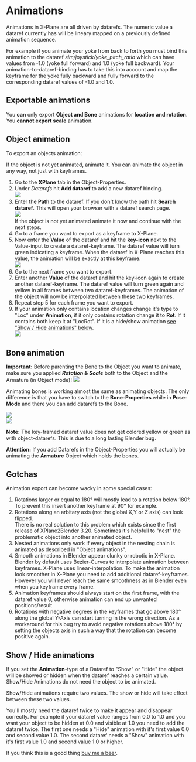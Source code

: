 # Animations

Animations in X-Plane are all driven by datarefs. The numeric value a dataref currently has will be lineary mapped on a previously defined animation sequence.

For example if you animate your yoke from back to forth you must bind this animation to the dataref *sim/joystick/yoke_pitch_ratio* which can have values from -1.0 (yoke full forward) and 1.0 (yoke full backward). Your animation-to-dataref-binding has to take this into account and map the keyframe for the yoke fully backward and fully forward to the corresponding dataref values of -1.0 and 1.0.

## Exportable animations

You **can** only export **Object and Bone** animations for **location and rotation**.
You **cannot export scale** animation.

## Object animation

To export an objects animation:

If the object is not yet animated, animate it. You can animate the object in any way, not just with keyframes.

1. Go to the **XPlane** tab in the Object-Properties.
2. Under *Datarefs* hit **Add dataref** to add a new dataref binding.<br/>
  ![](images/docs-3.2x-animations_1.png)
3. Enter the **Path** to the dataref. If you don't know the path hit **Search dataref**. This will open your browser with a dataref search page.<br/>
  ![](images/docs-3.2x-animations_2.png)<br/>
  If the object is not yet animated animate it now and continue with the next steps.
4. Go to a frame you want to export as a keyframe to X-Plane.
5. Now enter the **Value** of the dataref and hit the **key-icon** next to the Value-input to create a dataref-keyframe. The dataref value will turn green indicating a keyframe. When the dataref in X-Plane reaches this value, the animation will be exactly at this keyframe.<br/>
  ![](images/docs-3.2x-animations_3.png)
6. Go to the next frame you want to export.
7. Enter another **Value** of the dataref and hit the key-icon again to create another dataref-keyframe. The dataref value will turn green again and yellow in all frames between two dataref-keyframes. The animation of the object will now be interpolated between these two keyframes. 
8. Repeat step 5 for each frame you want to export.
9. If your animation only contains location changes change it's type to "Loc" under **Animation**, if it only contains rotation change it to **Rot**. If it contains both keep it at "LocRot". If it is a hide/show animation [see "Show / Hide animations" below](./docs-3.2x-Animations#show--hide-animations).<br/>
  ![](images/docs-3.2x-animations_4.png)

## Bone animation

**Important:** Before parenting the Bone to the Object you want to animate, make sure you applied ***Rotation & Scale*** both to the Object and the Armature (in Object mode)!
![](images/docs-3.2x-animations_4_5.png)<br/>

Animating bones is working almost the same as animating objects.
The only difference is that you have to switch to the **Bone-Properties** while in **Pose-Mode** and there you can add datarefs to the Bone.

![](images/docs-3.2x-animations_5.png)<br/>
![](images/docs-3.2x-animations_6.png)

**Note:** The key-framed dataref value does not get colored yellow or green as with object-datarefs.
This is due to a long lasting Blender bug.

**Attention:** If you add Datarefs in the Object-Properties you will actually be animating the **Armature** Object which holds the bones.

## Gotchas

Animation export can become wacky in some special cases:

1. Rotations larger or equal to 180° will mostly lead to a rotation below 180°.    
    To prevent this insert another keyframe at 90° for example.
2. Rotations along an arbitary axis (not the global X,Y or Z axis) can look flipped.    
    There is no real solution to this problem which exists since the first release of XPlane2Blender 3.20.
    Sometimes it's helpfull to "nest" the problematic object into another animated object.
3. Nested animations only work if every object in the nesting chain is animated as described in "Object animations".
4. Smooth animations in Blender appear clunky or robotic in X-Plane.    
   Blender by default uses Bezier-Curves to interpolate animation between keyframes. X-Plane uses linear-interpolation. To make the animation look smoother in X-Plane you need to add additional dataref-keyframes. However you will never reach the same smoothness as in Blender even when you keyframe every frame.
5. Animation keyframes should always start on the first frame, with the dataref value 0, otherwise animation can end up unwanted positions/result
6. Rotations with negative degrees in the keyframes that go above 180° along the global Y-Axis can start turning in the wrong direction. As a workaround for this bug try to avoid negative rotations above 180° by setting the objects axis in such a way that the rotation can become positive again.

## Show / Hide animations

If you set the **Animation**-type of a Dataref to "Show" or "Hide" the object will be showed or hidden when the dataref reaches a certain value. Show/Hide Animations do not need the object to be animated.

Show/Hide animations require two values. The show or hide will take effect between these two values.

You'll mostly need the dataref twice to make it appear and disappear correctly.
For example if your dataref value ranges from 0.0 to 1.0 and you want your object to be hidden at 0.0 and visible at 1.0 you need to add the dataref twice. The first one needs a "Hide" animation with it's first value 0.0 and second value 1.0. The second dataref needs a "Show" animation with it's first value 1.0 and second value 1.0 or higher.

If you think this is a good thing [buy me a beer](../../Donations).